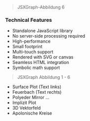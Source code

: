 > JSXGraph-Abbildung 6

### Technical Features

- Standalone JavaScript library
- No server-side processing required
- High-performance
- Small footprint
- Multi-touch support
- Rendered with SVG or canvas
- Seamless HTML integration
- Symbolic math support




> JSXGraph Abbildung 1 - 6

- Surface Plot (Text links)
- Feuerbach (Text rechts)
- Polyeder Mirror ...
- Implizit Plot
- 3D Vektorfeld
- Apolonische Kreise